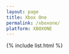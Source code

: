 ```yaml
---
layout: page
title: Xbox One
permalink: /xboxone/
platform: XBOXONE
---
```

{% include list.html %}
